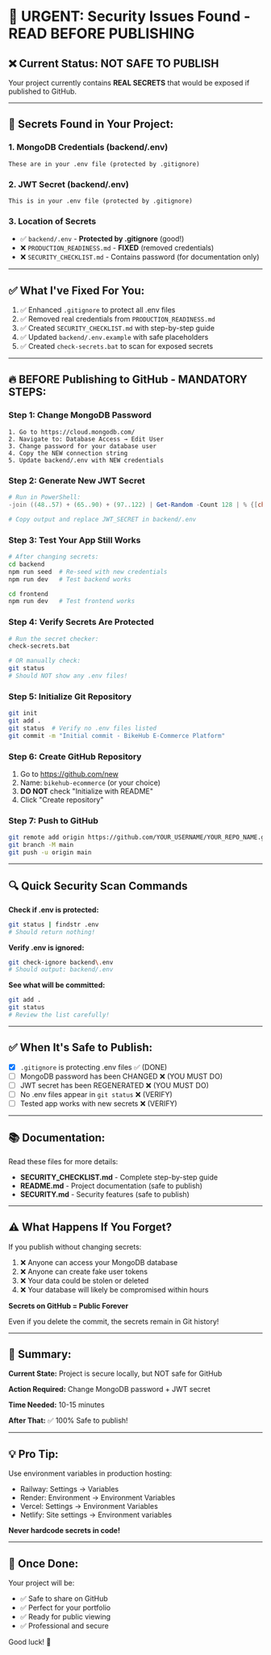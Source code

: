# 🚨 URGENT: Security Issues Found - READ BEFORE PUBLISHING

## ❌ Current Status: **NOT SAFE TO PUBLISH**

Your project currently contains **REAL SECRETS** that would be exposed if published to GitHub.

---

## 🔴 Secrets Found in Your Project:

### 1. MongoDB Credentials (backend/.env)
```
These are in your .env file (protected by .gitignore)
```

### 2. JWT Secret (backend/.env)
```
This is in your .env file (protected by .gitignore)
```

### 3. Location of Secrets
- ✅ `backend/.env` - **Protected by .gitignore** (good!)
- ❌ `PRODUCTION_READINESS.md` - **FIXED** (removed credentials)
- ❌ `SECURITY_CHECKLIST.md` - Contains password (for documentation only)

---

## ✅ What I've Fixed For You:

1. ✅ Enhanced `.gitignore` to protect all .env files
2. ✅ Removed real credentials from `PRODUCTION_READINESS.md`
3. ✅ Created `SECURITY_CHECKLIST.md` with step-by-step guide
4. ✅ Updated `backend/.env.example` with safe placeholders
5. ✅ Created `check-secrets.bat` to scan for exposed secrets

---

## 🔥 BEFORE Publishing to GitHub - MANDATORY STEPS:

### Step 1: Change MongoDB Password
```
1. Go to https://cloud.mongodb.com/
2. Navigate to: Database Access → Edit User
3. Change password for your database user
4. Copy the NEW connection string
5. Update backend/.env with NEW credentials
```

### Step 2: Generate New JWT Secret
```powershell
# Run in PowerShell:
-join ((48..57) + (65..90) + (97..122) | Get-Random -Count 128 | % {[char]$_})

# Copy output and replace JWT_SECRET in backend/.env
```

### Step 3: Test Your App Still Works
```bash
# After changing secrets:
cd backend
npm run seed  # Re-seed with new credentials
npm run dev   # Test backend works

cd frontend
npm run dev   # Test frontend works
```

### Step 4: Verify Secrets Are Protected
```bash
# Run the secret checker:
check-secrets.bat

# OR manually check:
git status
# Should NOT show any .env files!
```

### Step 5: Initialize Git Repository
```bash
git init
git add .
git status  # Verify no .env files listed
git commit -m "Initial commit - BikeHub E-Commerce Platform"
```

### Step 6: Create GitHub Repository
1. Go to https://github.com/new
2. Name: `bikehub-ecommerce` (or your choice)
3. **DO NOT** check "Initialize with README"
4. Click "Create repository"

### Step 7: Push to GitHub
```bash
git remote add origin https://github.com/YOUR_USERNAME/YOUR_REPO_NAME.git
git branch -M main
git push -u origin main
```

---

## 🔍 Quick Security Scan Commands

**Check if .env is protected:**
```bash
git status | findstr .env
# Should return nothing!
```

**Verify .env is ignored:**
```bash
git check-ignore backend\.env
# Should output: backend/.env
```

**See what will be committed:**
```bash
git add .
git status
# Review the list carefully!
```

---

## ✅ When It's Safe to Publish:

- [x] `.gitignore` is protecting .env files ✅ (DONE)
- [ ] MongoDB password has been CHANGED ❌ (YOU MUST DO)
- [ ] JWT secret has been REGENERATED ❌ (YOU MUST DO)
- [ ] No .env files appear in `git status` ❌ (VERIFY)
- [ ] Tested app works with new secrets ❌ (VERIFY)

---

## 📚 Documentation:

Read these files for more details:
- **SECURITY_CHECKLIST.md** - Complete step-by-step guide
- **README.md** - Project documentation (safe to publish)
- **SECURITY.md** - Security features (safe to publish)

---

## ⚠️ What Happens If You Forget?

If you publish without changing secrets:
1. ❌ Anyone can access your MongoDB database
2. ❌ Anyone can create fake user tokens
3. ❌ Your data could be stolen or deleted
4. ❌ Your database will likely be compromised within hours

**Secrets on GitHub = Public Forever**

Even if you delete the commit, the secrets remain in Git history!

---

## 🎯 Summary:

**Current State:** Project is secure locally, but NOT safe for GitHub

**Action Required:** Change MongoDB password + JWT secret

**Time Needed:** 10-15 minutes

**After That:** ✅ 100% Safe to publish!

---

## 💡 Pro Tip:

Use environment variables in production hosting:
- Railway: Settings → Variables
- Render: Environment → Environment Variables
- Vercel: Settings → Environment Variables
- Netlify: Site settings → Environment variables

**Never hardcode secrets in code!**

---

## 🚀 Once Done:

Your project will be:
- ✅ Safe to share on GitHub
- ✅ Perfect for your portfolio
- ✅ Ready for public viewing
- ✅ Professional and secure

Good luck! 🎉
